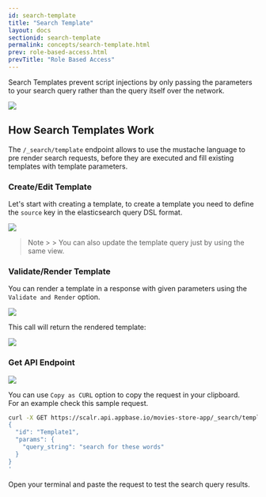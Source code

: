 ```yaml
---
id: search-template
title: "Search Template"
layout: docs
sectionid: search-template
permalink: concepts/search-template.html
prev: role-based-access.html
prevTitle: "Role Based Access"
---
```


Search Templates prevent script injections by only passing the parameters to your search query rather than the query itself over the network.

![](https://i.imgur.com/uzf1AtQ.png)

## How Search Templates Work

The `/_search/template` endpoint allows to use the mustache language to pre render search requests, before they are executed and fill existing templates with template parameters.

### Create/Edit Template

Let's start with creating a template, to create a template you need to define the `source` key in the elasticsearch query DSL format.

![](https://i.imgur.com/cCA62CB.png)

> Note <i class="fa fa-info-circle"></i>
    >
    > You can also update the template query just by using the same view.

### Validate/Render Template

You can render a template in a response with given parameters using the `Validate and Render` option.

![](https://i.imgur.com/v2JjZRM.png)

This call will return the rendered template:

![](https://i.imgur.com/omWOkqJ.png)


### Get API Endpoint

![](https://i.imgur.com/YtFxnTI.png)

You can use `Copy as CURL` option to copy the request in your clipboard.<br/>
For an example check this sample request.

```bash
curl -X GET https://scalr.api.appbase.io/movies-store-app/_search/template -H 'Content-Type: application/json' -H 'Authorization: Basic XYZ' -d'
{
  "id": "Template1",
  "params": {
    "query_string": "search for these words"
  }
}
'
```

Open your terminal and paste the request to test the search query results.
